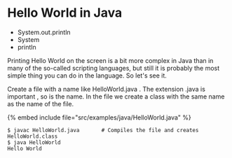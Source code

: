 # Hello World in Java

* System.out.println
* System
* println


Printing Hello World on the screen is a bit more complex in Java than in many of the so-called scripting languages, but still it
is probably the most simple thing you can do in the language. So let's see it.

Create a file with a name like HelloWorld.java . The extension .java is important , so is the name.
In the file we create a class with the same name as the name of the file.


{% embed include file="src/examples/java/HelloWorld.java" %}

```
$ javac HelloWorld.java       # Compiles the file and creates HelloWorld.class
$ java HelloWorld
Hello World
```


